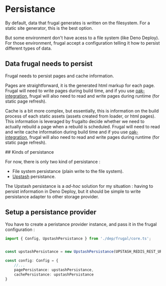 # Persistance

By default, data that frugal generates is written on the filesystem. For a static site generator, this is the best option.

But some environment don't have acess to a file system (like Deno Deploy). For those environment, frugal accept a configuration telling it how to persist different types of data.

## Data frugal needs to persist

Frugal needs to persist pages and cache information.

Pages are straightforward, it is the generated html markup for each page. Frugal will need to write pages during build time, and if you use [oak-integration](/docs/integration/oak-integration), frugal will also need to read and write pages during runtime (for static page refresh).

Cache is a bit more complex, but essentially, this is information on the build process of each static assets (assets created from loader, or html pages). This information is leveraged by frugalto decide whether we need to actually rebuild a page when a rebuild is scheduled. Frugal will need to read and write cache information during build time and if you use [oak-integration](/docs/integration/oak-integration), frugal will also need to read and write pages during runtime (for static page refresh).

## Kinds of persistance

For now, there is only two kind of persistance :

- File system persistance (plain write to the file system).
- [Upstash](https://upstash.com/) persistance.

The Upstash persistance is a _ad-hoc_ solution for my situation : having to persist information in Deno Deploy, but it should be simple to write persistance adapter to other storage provider.

## Setup a persistance provider

You have to create a peristance provider instance, and pass it in the frugal configuration :

```ts
import { Config, UpstashPersistance } from './dep/frugal/core.ts';


const upstashPersistance = new UpstashPersistance(UPSTASH_REDIS_REST_URL UPSTASH_REDIS_REST_TOKEN)

const config: Config = {
    //...
    pagePersistance: upstashPersistance,
    cachePersistance: upstashPersistance
}
```
